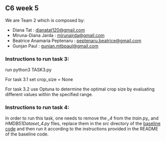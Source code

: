 ## C6 week 5 

We are Team 2 which is composed by:
- Diana Tat : dianatat120@gmail.com
- Miruna-Diana Jarda : mirunajrda@gmail.com
- Beatrice Anamaria Peptenaru : peptenaru.beatrice@gmail.com 
- Gunjan Paul : gunjan.mtbpaul@gmail.com


### Instructions to run task 3:
run python3 TASK3.py

For task 3.1 set crop_size = None

For task 3.2 use Optuna to determine the optimal crop size by evaluating different values within the specified range. 

### Instructions to run task 4:
In order to run this task, one needs to remove the _\_4_ from the _train_.py_ and _HMDB51Dataset_4.py_ files, replace them in the _src_ directory of the [baseline code](https://github.com/aclapes/MCV-M6-ActionClassificationTask/tree/main) and then run it according to the instructions provided in the README of the baseline code.
